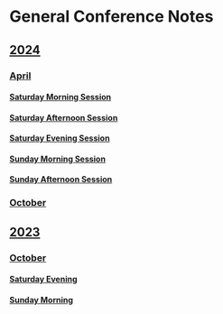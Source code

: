 # General Conference Notes

##     [2024](2024)
###        [April](2024/April/index.md)
####            [Saturday Morning Session](2024/April/SaturdayMorning.md)
####            [Saturday Afternoon Session](2024/April/SaturdayAfternoon.md)
####            [Saturday Evening Session](2024/April/SaturdayEvening.md)
####            [Sunday Morning Session](2024/April/SundayMorning.md)
####            [Sunday Afternoon Session](2024/April/SundayAfternoon.md)
###        [October](2024/October/index.md)

##     [2023](2023)
###       [October](2023/October)
####         [Saturday Evening](2023/October/SaturdyEvening.md)
####         [Sunday Morning](2023/October/SundayMorning.md)
